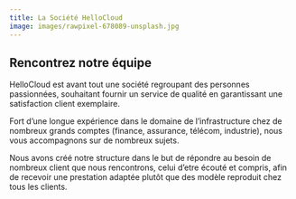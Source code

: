 ```yaml
---
title: La Société HelloCloud
image: images/rawpixel-678089-unsplash.jpg
---
```

## Rencontrez notre équipe

HelloCloud est avant tout une société regroupant des personnes passionnées, souhaitant fournir un service de qualité en garantissant une satisfaction client exemplaire.

Fort d’une longue expérience dans le domaine de l’infrastructure chez de nombreux grands comptes (finance, assurance, télécom, industrie), nous vous accompagnons sur de nombreux sujets.

Nous avons créé notre structure dans le but de répondre au besoin de nombreux client que nous rencontrons, celui d&#8217;etre écouté et compris, afin de recevoir une prestation adaptée plutôt que des modèle reproduit chez tous les clients.